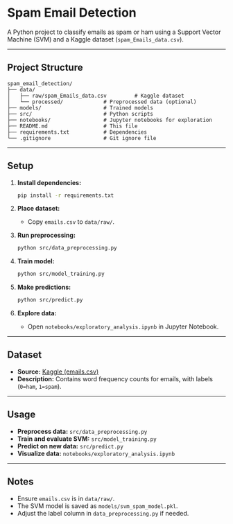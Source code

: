 # Spam Email Detection

A Python project to classify emails as spam or ham using a Support Vector Machine (SVM) and a Kaggle dataset (`spam_Emails_data.csv`).

---

## Project Structure

```
spam_email_detection/
├── data/
│   ├── raw/spam_Emails_data.csv         # Kaggle dataset
│   └── processed/             # Preprocessed data (optional)
├── models/                    # Trained models
├── src/                       # Python scripts
├── notebooks/                 # Jupyter notebooks for exploration
├── README.md                  # This file
├── requirements.txt           # Dependencies
└── .gitignore                 # Git ignore file
```

---

## Setup

1. **Install dependencies:**

    ```sh
    pip install -r requirements.txt
    ```

2. **Place dataset:**

    - Copy `emails.csv` to `data/raw/`.

3. **Run preprocessing:**

    ```sh
    python src/data_preprocessing.py
    ```

4. **Train model:**

    ```sh
    python src/model_training.py
    ```

5. **Make predictions:**

    ```sh
    python src/predict.py
    ```

6. **Explore data:**
    - Open `notebooks/exploratory_analysis.ipynb` in Jupyter Notebook.

---

## Dataset

-   **Source:** [Kaggle (emails.csv)](https://drive.google.com/drive/folders/1N-PdR3u8A73PrPDhnNC-icjuT6OhtYW9?usp=sharing)
-   **Description:** Contains word frequency counts for emails, with labels (`0=ham`, `1=spam`).

---

## Usage

-   **Preprocess data:** `src/data_preprocessing.py`
-   **Train and evaluate SVM:** `src/model_training.py`
-   **Predict on new data:** `src/predict.py`
-   **Visualize data:** `notebooks/exploratory_analysis.ipynb`

---

## Notes

-   Ensure `emails.csv` is in `data/raw/`.
-   The SVM model is saved as `models/svm_spam_model.pkl`.
-   Adjust the label column in `data_preprocessing.py` if needed.
